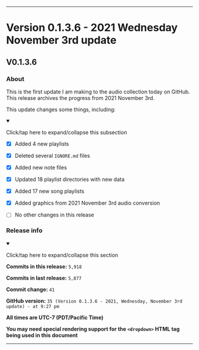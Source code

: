 ***

# Version 0.1.3.6 - 2021 Wednesday November 3rd update

## V0.1.3.6

### About

This is the first update I am making to the audio collection today on GitHub. This release archives the progress from 2021 November 3rd.

This update changes some things, including:

<details open><summary><p>Click/tap here to expand/collapse this subsection</p></summary>

- [x] Added 4 new playlists

- [x] Deleted several `IGNORE.md` files

- [x] Added new note files

- [x] Updated 18 playlist directories with new data

- [x] Added 17 new song playlists

- [x] Added graphics from 2021 November 3rd audio conversion

- [ ] No other changes in this release

</details>

### Release info

<details open><summary><p>Click/tap here to expand/collapse this section</p></summary>

**Commits in this release:** `5,918`

**Commits in last release:** `5,877`

**Commit change:** `41`

**GitHub version:** `35 (Version 0.1.3.6 - 2021, Wednesday, November 3rd update) - at 9:27 pm`

**All times are UTC-7 (PDT/Pacific Time)**

**You may need special rendering support for the `<dropdown>` HTML tag being used in this document**

</details>

***
